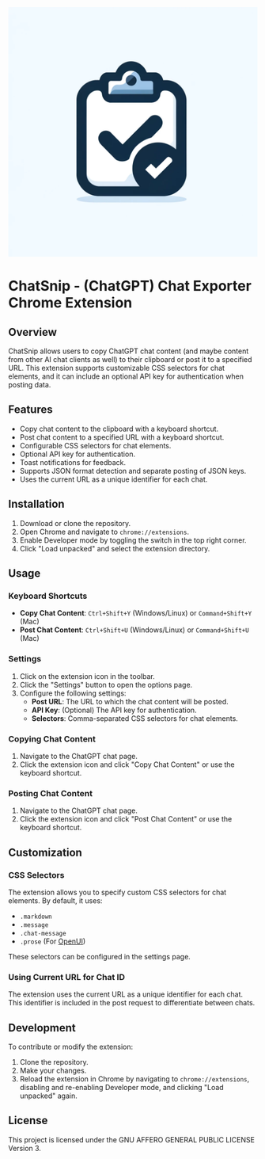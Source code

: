 ![ChatSnip Logo](icon.png)

# ChatSnip - (ChatGPT) Chat Exporter Chrome Extension

## Overview

ChatSnip allows users to copy ChatGPT chat content (and maybe content from other AI chat clients as well) to their clipboard or post it to a specified URL. 
This extension supports customizable CSS selectors for chat elements, and it can include an optional API key for authentication when posting data.

## Features

- Copy chat content to the clipboard with a keyboard shortcut.
- Post chat content to a specified URL with a keyboard shortcut.
- Configurable CSS selectors for chat elements.
- Optional API key for authentication.
- Toast notifications for feedback.
- Supports JSON format detection and separate posting of JSON keys.
- Uses the current URL as a unique identifier for each chat.

## Installation

1. Download or clone the repository.
2. Open Chrome and navigate to `chrome://extensions`.
3. Enable Developer mode by toggling the switch in the top right corner.
4. Click "Load unpacked" and select the extension directory.

## Usage

### Keyboard Shortcuts

- **Copy Chat Content**: `Ctrl+Shift+Y` (Windows/Linux) or `Command+Shift+Y` (Mac)
- **Post Chat Content**: `Ctrl+Shift+U` (Windows/Linux) or `Command+Shift+U` (Mac)

### Settings

1. Click on the extension icon in the toolbar.
2. Click the "Settings" button to open the options page.
3. Configure the following settings:
   - **Post URL**: The URL to which the chat content will be posted.
   - **API Key**: (Optional) The API key for authentication.
   - **Selectors**: Comma-separated CSS selectors for chat elements.

### Copying Chat Content

1. Navigate to the ChatGPT chat page.
2. Click the extension icon and click "Copy Chat Content" or use the keyboard shortcut.

### Posting Chat Content

1. Navigate to the ChatGPT chat page.
2. Click the extension icon and click "Post Chat Content" or use the keyboard shortcut.

## Customization

### CSS Selectors

The extension allows you to specify custom CSS selectors for chat elements. By default, it uses:

- `.markdown`
- `.message`
- `.chat-message`
- `.prose` (For [OpenUI](https://docs.openwebui.com/))

These selectors can be configured in the settings page.

### Using Current URL for Chat ID

The extension uses the current URL as a unique identifier for each chat. This identifier is included in the post request to differentiate between chats.

## Development

To contribute or modify the extension:

1. Clone the repository.
2. Make your changes.
3. Reload the extension in Chrome by navigating to `chrome://extensions`, disabling and re-enabling Developer mode, and clicking "Load unpacked" again.

## License

This project is licensed under the GNU AFFERO GENERAL PUBLIC LICENSE Version 3.
